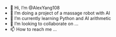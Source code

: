 - 👋 Hi, I’m @AlexYang108
- 👀 I’m doing a project of a massage robot with AI
- 🌱 I’m currently learning Python and AI arithmetic
- 💞️ I’m looking to collaborate on ...
- 📫 How to reach me ...

<!---
AlexYang108/AlexYang108 is a ✨ special ✨ repository because its `README.md` (this file) appears on your GitHub profile.
You can click the Preview link to take a look at your changes.
--->
